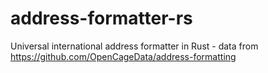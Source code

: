 # address-formatter-rs
 Universal international address formatter in Rust - data from https://github.com/OpenCageData/address-formatting
